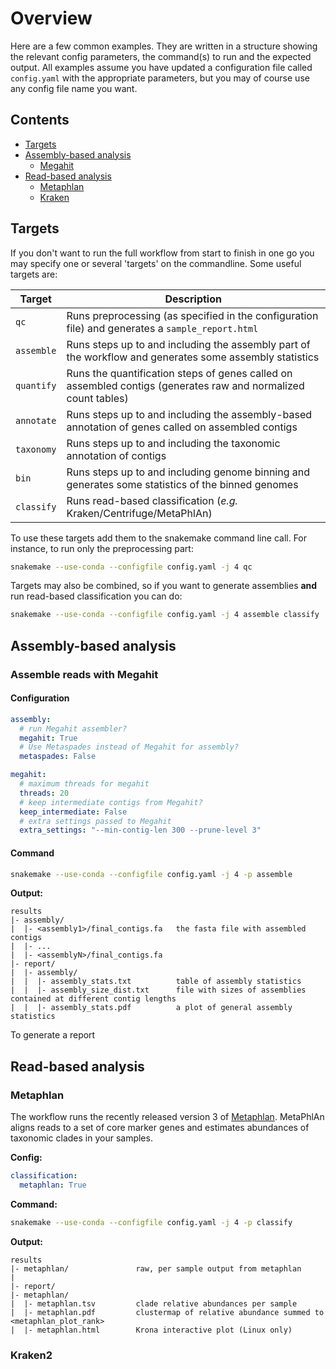 # Overview
Here are a few common examples. They are written in a structure showing the relevant config parameters, the command(s) to run and the expected output. All examples assume you have updated a configuration file called `config.yaml` with the appropriate parameters, but you may of course use any config file name you want.

## Contents

- [Targets](#targets)
- [Assembly-based analysis](#assembly-based-analysis)
  - [Megahit](#assemble-reads-with-megahit)
- [Read-based analysis](#read-based-analysis)
  - [Metaphlan](#metaphlan)
  - [Kraken](#kraken2)

## Targets
If you don't want to run the full workflow from start to finish in one go you may specify one or several 'targets' on the commandline. Some useful targets are:

| Target | Description |
| ------ | ----------- |
| `qc`   | Runs preprocessing (as specified in the configuration file) and generates a `sample_report.html`|
| `assemble` | Runs steps up to and including the assembly part of the workflow and generates some assembly statistics|
| `quantify` | Runs the quantification steps of genes called on assembled contigs (generates raw and normalized count tables)|
| `annotate` | Runs steps up to and including the assembly-based annotation of genes called on assembled contigs|
| `taxonomy` | Runs steps up to and including the taxonomic annotation of contigs|
| `bin` | Runs steps up to and including genome binning and generates some statistics of the binned genomes|
| `classify` | Runs read-based classification (_e.g._ Kraken/Centrifuge/MetaPhlAn)|

To use these targets add them to the snakemake command line call. For instance, to run only the preprocessing part:

```bash
snakemake --use-conda --configfile config.yaml -j 4 qc
```

Targets may also be combined, so if you want to generate assemblies **and** run read-based classification you can do:

```bash
snakemake --use-conda --configfile config.yaml -j 4 assemble classify
```

## Assembly-based analysis

### Assemble reads with Megahit

#### Configuration
```yaml
assembly:
  # run Megahit assembler?
  megahit: True
  # Use Metaspades instead of Megahit for assembly?
  metaspades: False

megahit:
  # maximum threads for megahit
  threads: 20
  # keep intermediate contigs from Megahit?
  keep_intermediate: False
  # extra settings passed to Megahit
  extra_settings: "--min-contig-len 300 --prune-level 3"
```

#### Command
```bash
snakemake --use-conda --configfile config.yaml -j 4 -p assemble
```

**Output:**
```
results
|- assembly/               
|  |- <assembly1>/final_contigs.fa   the fasta file with assembled contigs
|  |- ...
|  |- <assemblyN>/final_contigs.fa   
|- report/
|  |- assembly/
|  |  |- assembly_stats.txt          table of assembly statistics         
|  |  |- assembly_size_dist.txt      file with sizes of assemblies contained at different contig lengths
|  |  |- assembly_stats.pdf          a plot of general assembly statistics
```

To generate a report

## Read-based analysis

### Metaphlan

The workflow runs the recently released version 3 of [Metaphlan](https://github.com/biobakery/MetaPhlAn). MetaPhlAn aligns reads to a set of core marker genes and estimates abundances of taxonomic clades in your samples. 

**Config:**
```yaml
classification:
  metaphlan: True
```

**Command:**

```bash
snakemake --use-conda --configfile config.yaml -j 4 -p classify
```

**Output:**
```
results
|- metaphlan/               raw, per sample output from metaphlan 
|
|- report/
|- metaphlan/               
|  |- metaphlan.tsv         clade relative abundances per sample
|  |- metaphlan.pdf         clustermap of relative abundance summed to <metaphlan_plot_rank>
|  |- metaphlan.html        Krona interactive plot (Linux only)
```

### Kraken2
